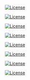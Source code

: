 [![License](https://img.shields.io/badge/License-Apache_2.0-blue.svg)](https://opensource.org/licenses/Apache-2.0)

[![License](https://img.shields.io/badge/License-Apache_2.0-green.svg)](https://opensource.org/licenses/Apache-2.0)

[![License](https://img.shields.io/badge/License-Apache_2.0-lightgreen.svg)](https://opensource.org/licenses/Apache-2.0)

[![License](https://img.shields.io/badge/License-Apache_2.0-yellowgreen.svg)](https://opensource.org/licenses/Apache-2.0)

[![License](https://img.shields.io/badge/License-Apache_2.0-greenyellow.svg)](https://opensource.org/licenses/Apache-2.0)

[![License](https://img.shields.io/badge/License-Apache_2.0-tomato.svg)](https://opensource.org/licenses/Apache-2.0)

[![License](https://img.shields.io/badge/License-Apache_2.0-peachpuff.svg)](https://opensource.org/licenses/Apache-2.0)

[![License](https://img.shields.io/badge/License-Apache_2.0-112288.svg)](https://opensource.org/licenses/Apache-2.0)

